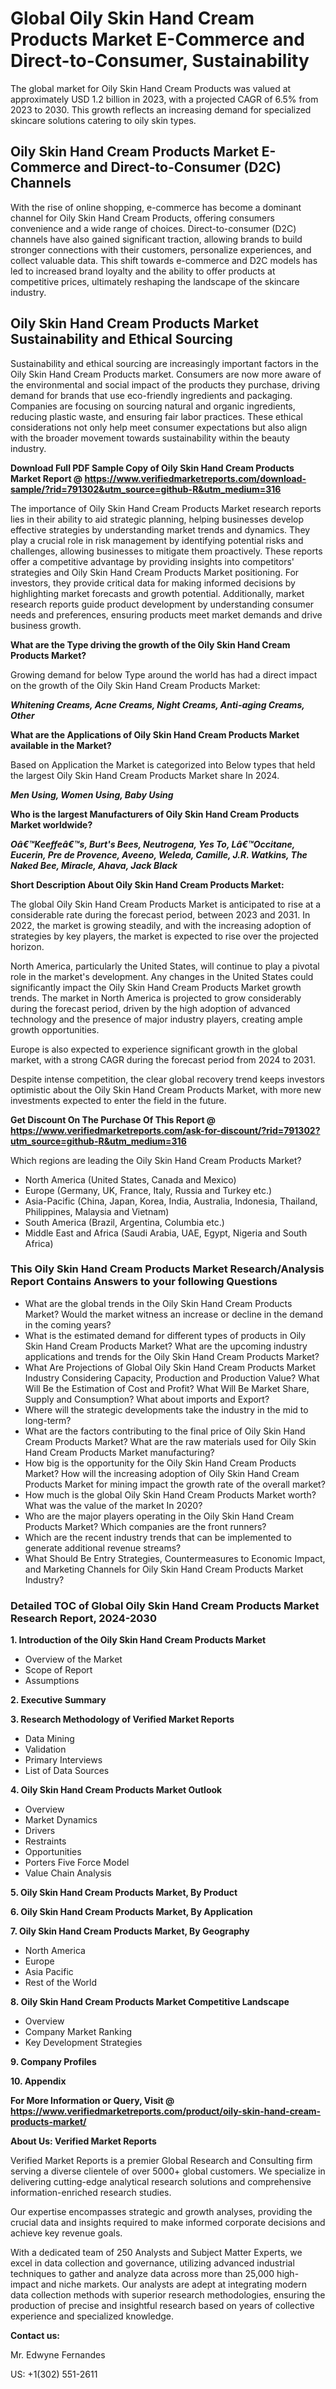 <h1>Global Oily Skin Hand Cream Products Market E-Commerce and Direct-to-Consumer, Sustainability</h1><p class=""><p>The global market for Oily Skin Hand Cream Products was valued at approximately USD 1.2 billion in 2023, with a projected CAGR of 6.5% from 2023 to 2030. This growth reflects an increasing demand for specialized skincare solutions catering to oily skin types.</p><h2>Oily Skin Hand Cream Products Market E-Commerce and Direct-to-Consumer (D2C) Channels</h2><p>With the rise of online shopping, e-commerce has become a dominant channel for Oily Skin Hand Cream Products, offering consumers convenience and a wide range of choices. Direct-to-consumer (D2C) channels have also gained significant traction, allowing brands to build stronger connections with their customers, personalize experiences, and collect valuable data. This shift towards e-commerce and D2C models has led to increased brand loyalty and the ability to offer products at competitive prices, ultimately reshaping the landscape of the skincare industry.</p><h2>Oily Skin Hand Cream Products Market Sustainability and Ethical Sourcing</h2><p>Sustainability and ethical sourcing are increasingly important factors in the Oily Skin Hand Cream Products market. Consumers are now more aware of the environmental and social impact of the products they purchase, driving demand for brands that use eco-friendly ingredients and packaging. Companies are focusing on sourcing natural and organic ingredients, reducing plastic waste, and ensuring fair labor practices. These ethical considerations not only help meet consumer expectations but also align with the broader movement towards sustainability within the beauty industry.</p></p><p class=""><strong>Download Full PDF Sample Copy of Oily Skin Hand Cream Products Market Report @ <a href="https://www.verifiedmarketreports.com/download-sample/?rid=791302&utm_source=github-R&utm_medium=316" target="_blank">https://www.verifiedmarketreports.com/download-sample/?rid=791302&utm_source=github-R&utm_medium=316</a></strong></p><p>The importance of&nbsp;Oily Skin Hand Cream Products Market research reports lies in their ability to aid strategic planning, helping businesses develop effective strategies by understanding market trends and dynamics. They play a crucial role in risk management by identifying potential risks and challenges, allowing businesses to mitigate them proactively. These reports offer a competitive advantage by providing insights into competitors' strategies and Oily Skin Hand Cream Products Market positioning. For investors, they provide critical data for making informed decisions by highlighting market forecasts and growth potential. Additionally, market research reports guide product development by understanding consumer needs and preferences, ensuring products meet market demands and drive business growth.</p><p><strong>What are the&nbsp;Type driving the growth of the Oily Skin Hand Cream Products Market?</strong></p><p id="" class="">Growing demand for below Type around the world has had a direct impact on the growth of the Oily Skin Hand Cream Products Market:</p><p class=""><em><strong>Whitening Creams, Acne Creams, Night Creams, Anti-aging Creams, Other</strong></em></p><p class=""><strong>What are the&nbsp;Applications&nbsp;of Oily Skin Hand Cream Products Market available in the Market?</strong></p><p id="" class="">Based on Application the Market is categorized into Below types that held the largest Oily Skin Hand Cream Products Market share In 2024.</p><p class=""><em><strong>Men Using, Women Using, Baby Using</strong></em></p><p class=""><strong>Who is the largest Manufacturers of Oily Skin Hand Cream Products Market worldwide?</strong></p><p><em><strong>Oâ€™Keeffeâ€™s, Burt's Bees, Neutrogena, Yes To, Lâ€™Occitane, Eucerin, Pre de Provence, Aveeno, Weleda, Camille, J.R. Watkins, The Naked Bee, Miracle, Ahava, Jack Black</strong></em></p><p id="" class=""><strong>Short Description About Oily Skin Hand Cream Products Market:</strong></p><p>The global Oily Skin Hand Cream Products Market is anticipated to rise at a considerable rate during the forecast period, between 2023 and 2031. In 2022, the market is growing steadily, and with the increasing adoption of strategies by key players, the market is expected to rise over the projected horizon.</p><p>North America, particularly the United States, will continue to play a pivotal role in the market's development. Any changes in the United States could significantly impact the Oily Skin Hand Cream Products Market growth trends. The market in North America is projected to grow considerably during the forecast period, driven by the high adoption of advanced technology and the presence of major industry players, creating ample growth opportunities.</p><p>Europe is also expected to experience significant growth in the global market, with a strong CAGR during the forecast period from 2024 to 2031.</p><p>Despite intense competition, the clear global recovery trend keeps investors optimistic about the Oily Skin Hand Cream Products Market, with more new investments expected to enter the field in the future.</p><p id="" class=""><strong>Get Discount On The Purchase Of This Report @ <a href="https://www.verifiedmarketreports.com/ask-for-discount/?rid=791302?utm_source=github-R&utm_medium=316" target="_blank">https://www.verifiedmarketreports.com/ask-for-discount/?rid=791302?utm_source=github-R&utm_medium=316</a></strong></p><p class="">Which regions are leading the Oily Skin Hand Cream Products Market?</p><ul><li>North America (United States, Canada and Mexico)</li><li>Europe (Germany, UK, France, Italy, Russia and Turkey etc.)</li><li>Asia-Pacific (China, Japan, Korea, India, Australia, Indonesia, Thailand, Philippines, Malaysia and Vietnam)</li><li>South America (Brazil, Argentina, Columbia etc.)</li><li>Middle East and Africa (Saudi Arabia, UAE, Egypt, Nigeria and South Africa)</li></ul><h3 id="" class="">This Oily Skin Hand Cream Products Market Research/Analysis Report Contains Answers to your following Questions</h3><ul><li>What are the global trends in the Oily Skin Hand Cream Products Market? Would the market witness an increase or decline in the demand in the coming years?</li><li>What is the estimated demand for different types of products in Oily Skin Hand Cream Products Market? What are the upcoming industry applications and trends for the Oily Skin Hand Cream Products Market?</li><li>What Are Projections of Global Oily Skin Hand Cream Products Market Industry Considering Capacity, Production and Production Value? What Will Be the Estimation of Cost and Profit? What Will Be Market Share, Supply and Consumption? What about imports and Export?</li><li>Where will the strategic developments take the industry in the mid to long-term?</li><li>What are the factors contributing to the final price of Oily Skin Hand Cream Products Market? What are the raw materials used for Oily Skin Hand Cream Products Market manufacturing?</li><li>How big is the opportunity for the Oily Skin Hand Cream Products Market? How will the increasing adoption of Oily Skin Hand Cream Products Market for mining impact the growth rate of the overall market?</li><li>How much is the global Oily Skin Hand Cream Products Market worth? What was the value of the market In 2020?</li><li>Who are the major players operating in the Oily Skin Hand Cream Products Market? Which companies are the front runners?</li><li>Which are the recent industry trends that can be implemented to generate additional revenue streams?</li><li>What Should Be Entry Strategies, Countermeasures to Economic Impact, and Marketing Channels for Oily Skin Hand Cream Products Market Industry?</li></ul><h3 id="" class="">Detailed TOC of Global Oily Skin Hand Cream Products Market Research Report, 2024-2030</h3><p id="" class=""><strong>1. Introduction of the Oily Skin Hand Cream Products Market</strong></p><ul><li>Overview of the Market</li><li>Scope of Report</li><li>Assumptions</li></ul><p id="" class=""><strong>2. Executive Summary</strong></p><p id="" class=""><strong>3. Research Methodology of Verified Market Reports</strong></p><ul><li>Data Mining</li><li>Validation</li><li>Primary Interviews</li><li>List of Data Sources</li></ul><p id="" class=""><strong>4. Oily Skin Hand Cream Products Market Outlook</strong></p><ul><li>Overview</li><li>Market Dynamics</li><li>Drivers</li><li>Restraints</li><li>Opportunities</li><li>Porters Five Force Model</li><li>Value Chain Analysis</li></ul><p id="" class=""><strong>5. Oily Skin Hand Cream Products Market, By Product</strong></p><p id="" class=""><strong>6. Oily Skin Hand Cream Products Market, By Application</strong></p><p id="" class=""><strong>7. Oily Skin Hand Cream Products Market, By Geography</strong></p><ul><li>North America</li><li>Europe</li><li>Asia Pacific</li><li>Rest of the World</li></ul><p id="" class=""><strong>8. Oily Skin Hand Cream Products Market Competitive Landscape</strong></p><ul><li>Overview</li><li>Company Market Ranking</li><li>Key Development Strategies</li></ul><p id="" class=""><strong>9. Company Profiles</strong></p><p id="" class=""><strong>10. Appendix</strong></p><p id="" class=""><strong>For More Information or Query, Visit @ <a href="https://www.verifiedmarketreports.com/product/oily-skin-hand-cream-products-market/" target="_blank">https://www.verifiedmarketreports.com/product/oily-skin-hand-cream-products-market/</a></strong></p><p id="" class=""><strong>About Us: Verified Market Reports</strong></p><p id="" class="">Verified Market Reports is a premier Global Research and Consulting firm serving a diverse clientele of over 5000+ global customers. We specialize in delivering cutting-edge analytical research solutions and comprehensive information-enriched research studies.</p><p id="" class="">Our expertise encompasses strategic and growth analyses, providing the crucial data and insights required to make informed corporate decisions and achieve key revenue goals.</p><p id="" class="">With a dedicated team of 250 Analysts and Subject Matter Experts, we excel in data collection and governance, utilizing advanced industrial techniques to gather and analyze data across more than 25,000 high-impact and niche markets. Our analysts are adept at integrating modern data collection methods with superior research methodologies, ensuring the production of precise and insightful research based on years of collective experience and specialized knowledge.</p><p id="" class=""><strong>Contact us:</strong></p><p id="" class="">Mr. Edwyne Fernandes</p><p id="" class="">US: +1(302) 551-2611</p>